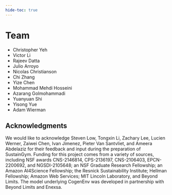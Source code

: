 ```yaml
---
hide-toc: true
---
```


# Team

- Christopher Yeh
- Victor Li
- Rajeev Datta
- Julio Arroyo
- Nicolas Christianson
- Chi Zhang
- Yize Chen
- Mohammad Mehdi Hosseini
- Azarang Golmohammadi
- Yuanyuan Shi
- Yisong Yue
- Adam Wierman

## Acknowledgments

We would like to acknowledge Steven Low, Tongxin Li, Zachary Lee, Lucien Werner, Zaiwei Chen, Ivan Jimenez, Pieter Van Santvliet, and Ameera Abdelaziz for their feedback and input during the preparation of SustainGym. Funding for this project comes from a variety of sources, including NSF awards CNS-2146814, CPS-2136197, CNS-2106403, EPCN-2200692, and NGSDI-2105648; an NSF Graduate Research Fellowship; an Amazon AI4Science Fellowship; the Resnick Sustainability Institute; Hellman Fellowship; Amazon Web Services; MIT Lincoln Laboratory, and Beyond Limits. The model underlying CogenEnv was developed in partnership with Beyond Limits and Enexsa.
